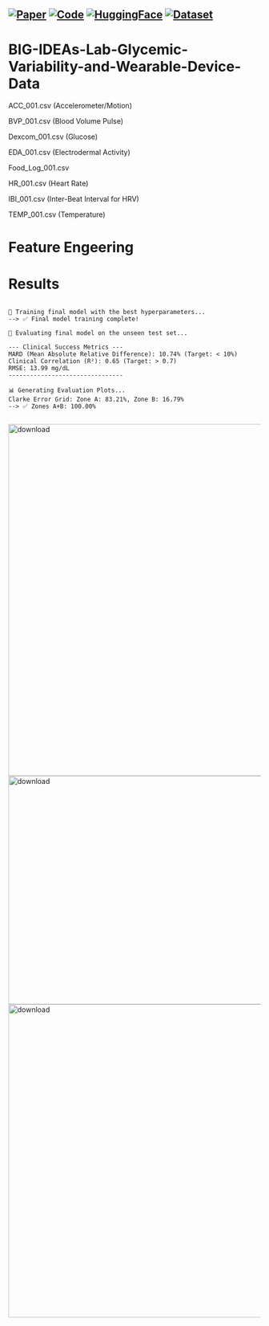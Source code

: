 [![Paper](https://img.shields.io/badge/arXiv-25XX.XXXXX-b31b1b.svg)](https://arxiv.org/abs/25XX.XXXXX) [![Code](https://img.shields.io/badge/GitHub-Code-blue)](https://github.com/astral-fate/BIG-IDEAs-Lab-Glycemic-Variability-and-Wearable-Device-Data) [![HuggingFace](https://img.shields.io/badge/HuggingFace-Page-F9D371)](https://huggingface.co/spaces/FatimahEmadEldin/BIG-IDEAs-Lab-Glycemic-Variability-and-Wearable-Device-Data) [![Dataset](https://img.shields.io/badge/🤗%20Dataset-Hugging%20Face-blue)](https://huggingface.co/datasets/FatimahEmadEldin/BIG-IDEAs-Lab-Glycemic-Variability-and-Wearable-Device-Data)
---

# BIG-IDEAs-Lab-Glycemic-Variability-and-Wearable-Device-Data




ACC_001.csv (Accelerometer/Motion)

BVP_001.csv (Blood Volume Pulse)

Dexcom_001.csv (Glucose)

EDA_001.csv (Electrodermal Activity)

Food_Log_001.csv

HR_001.csv (Heart Rate)

IBI_001.csv (Inter-Beat Interval for HRV)

TEMP_001.csv (Temperature)



# Feature Engeering 




# Results


```

🧠 Training final model with the best hyperparameters...
--> ✅ Final model training complete!

🧪 Evaluating final model on the unseen test set...

--- Clinical Success Metrics ---
MARD (Mean Absolute Relative Difference): 10.74% (Target: < 10%)
Clinical Correlation (R²): 0.65 (Target: > 0.7)
RMSE: 13.99 mg/dL
--------------------------------

📊 Generating Evaluation Plots...
Clarke Error Grid: Zone A: 83.21%, Zone B: 16.79%
--> ✅ Zones A+B: 100.00%


```



<img width="691" height="701" alt="download" src="https://github.com/user-attachments/assets/81be48c4-4a2c-4495-9fa5-8b3142fed319" />

<img width="756" height="455" alt="download" src="https://github.com/user-attachments/assets/71135a56-0561-47d1-8f3b-0da84a073a25" />

<img width="1650" height="624" alt="download" src="https://github.com/user-attachments/assets/3e895e80-7172-408c-bff8-b543973caccd" />
